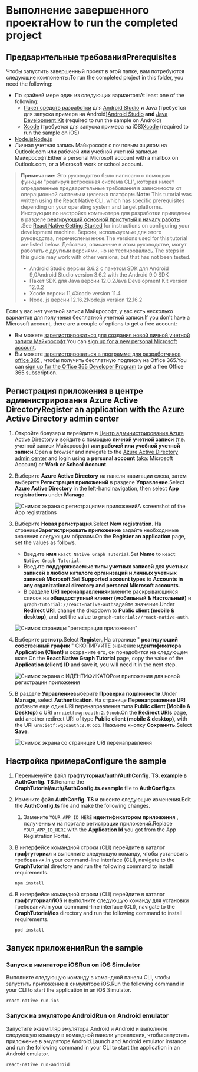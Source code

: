 # <a name="how-to-run-the-completed-project"></a><span data-ttu-id="76801-101">Выполнение завершенного проекта</span><span class="sxs-lookup"><span data-stu-id="76801-101">How to run the completed project</span></span>

## <a name="prerequisites"></a><span data-ttu-id="76801-102">Предварительные требования</span><span class="sxs-lookup"><span data-stu-id="76801-102">Prerequisites</span></span>

<span data-ttu-id="76801-103">Чтобы запустить завершенный проект в этой папке, вам потребуются следующие компоненты:</span><span class="sxs-lookup"><span data-stu-id="76801-103">To run the completed project in this folder, you need the following:</span></span>

- <span data-ttu-id="76801-104">По крайней мере один из следующих вариантов:</span><span class="sxs-lookup"><span data-stu-id="76801-104">At least one of the following:</span></span>
  - <span data-ttu-id="76801-105">[Пакет средств разработки](https://jdk.java.net) для [Android Studio](https://developer.android.com/studio/) **и** Java (требуется для запуска примера на Android)</span><span class="sxs-lookup"><span data-stu-id="76801-105">[Android Studio](https://developer.android.com/studio/) **and** [Java Development Kit](https://jdk.java.net) (required to run the sample on Android)</span></span>
  - <span data-ttu-id="76801-106">[Xcode](https://developer.apple.com/xcode/) (требуется для запуска примера на iOS)</span><span class="sxs-lookup"><span data-stu-id="76801-106">[Xcode](https://developer.apple.com/xcode/) (required to run the sample on iOS)</span></span>
- [<span data-ttu-id="76801-107">Node.js</span><span class="sxs-lookup"><span data-stu-id="76801-107">Node.js</span></span>](https://nodejs.org)
- <span data-ttu-id="76801-108">Личная учетная запись Майкрософт с почтовым ящиком на Outlook.com или рабочей или учебной учетной записью Майкрософт.</span><span class="sxs-lookup"><span data-stu-id="76801-108">Either a personal Microsoft account with a mailbox on Outlook.com, or a Microsoft work or school account.</span></span>

> <span data-ttu-id="76801-109">**Примечание:** Это руководство было написано с помощью функции "реагируя встроенная система CLI", которая имеет определенные предварительные требования в зависимости от операционной системы и целевых платформ.</span><span class="sxs-lookup"><span data-stu-id="76801-109">**Note:** This tutorial was written using the React Native CLI, which has specific prerequisites depending on your operating system and target platforms.</span></span> <span data-ttu-id="76801-110">Инструкции по настройке компьютера для разработки приведены в разделе [реагирующий основной приступый к началу работы](https://facebook.github.io/react-native/docs/getting-started) .</span><span class="sxs-lookup"><span data-stu-id="76801-110">See [React Native Getting Started](https://facebook.github.io/react-native/docs/getting-started) for instructions on configuring your development machine.</span></span> <span data-ttu-id="76801-111">Версии, используемые для этого руководства, перечислены ниже.</span><span class="sxs-lookup"><span data-stu-id="76801-111">The versions used for this tutorial are listed below.</span></span> <span data-ttu-id="76801-112">Действия, описанные в этом руководстве, могут работать с другими версиями, но не тестировались.</span><span class="sxs-lookup"><span data-stu-id="76801-112">The steps in this guide may work with other versions, but that has not been tested.</span></span>
>
> - <span data-ttu-id="76801-113">Android Studio версии 3.6.2 с пакетом SDK для Android 9,0</span><span class="sxs-lookup"><span data-stu-id="76801-113">Android Studio version 3.6.2 with the Android 9.0 SDK</span></span>
> - <span data-ttu-id="76801-114">Пакет SDK для Java версии 12.0.2</span><span class="sxs-lookup"><span data-stu-id="76801-114">Java Development Kit version 12.0.2</span></span>
> - <span data-ttu-id="76801-115">Xcode версии 11,4</span><span class="sxs-lookup"><span data-stu-id="76801-115">Xcode version 11.4</span></span>
> - <span data-ttu-id="76801-116">Node. js версии 12.16.2</span><span class="sxs-lookup"><span data-stu-id="76801-116">Node.js version 12.16.2</span></span>

<span data-ttu-id="76801-117">Если у вас нет учетной записи Майкрософт, у вас есть несколько вариантов для получения бесплатной учетной записи:</span><span class="sxs-lookup"><span data-stu-id="76801-117">If you don't have a Microsoft account, there are a couple of options to get a free account:</span></span>

- <span data-ttu-id="76801-118">Вы можете [зарегистрироваться для создания новой личной учетной записи Майкрософт](https://signup.live.com/signup?wa=wsignin1.0&rpsnv=12&ct=1454618383&rver=6.4.6456.0&wp=MBI_SSL_SHARED&wreply=https://mail.live.com/default.aspx&id=64855&cbcxt=mai&bk=1454618383&uiflavor=web&uaid=b213a65b4fdc484382b6622b3ecaa547&mkt=E-US&lc=1033&lic=1).</span><span class="sxs-lookup"><span data-stu-id="76801-118">You can [sign up for a new personal Microsoft account](https://signup.live.com/signup?wa=wsignin1.0&rpsnv=12&ct=1454618383&rver=6.4.6456.0&wp=MBI_SSL_SHARED&wreply=https://mail.live.com/default.aspx&id=64855&cbcxt=mai&bk=1454618383&uiflavor=web&uaid=b213a65b4fdc484382b6622b3ecaa547&mkt=E-US&lc=1033&lic=1).</span></span>
- <span data-ttu-id="76801-119">Вы можете [зарегистрироваться в программе для разработчиков office 365](https://developer.microsoft.com/office/dev-program) , чтобы получить бесплатную подписку на Office 365.</span><span class="sxs-lookup"><span data-stu-id="76801-119">You can [sign up for the Office 365 Developer Program](https://developer.microsoft.com/office/dev-program) to get a free Office 365 subscription.</span></span>

## <a name="register-an-application-with-the-azure-active-directory-admin-center"></a><span data-ttu-id="76801-120">Регистрация приложения в центре администрирования Azure Active Directory</span><span class="sxs-lookup"><span data-stu-id="76801-120">Register an application with the Azure Active Directory admin center</span></span>

1. <span data-ttu-id="76801-121">Откройте браузер и перейдите в [Центр администрирования Azure Active Directory](https://aad.portal.azure.com) и войдите с помощью **личной учетной записи** (т.е. учетной записи Майкрософт) или **рабочей или учебной учетной записи**.</span><span class="sxs-lookup"><span data-stu-id="76801-121">Open a browser and navigate to the [Azure Active Directory admin center](https://aad.portal.azure.com) and login using a **personal account** (aka: Microsoft Account) or **Work or School Account**.</span></span>

1. <span data-ttu-id="76801-122">Выберите **Azure Active Directory** на панели навигации слева, затем выберите **Регистрация приложений** в разделе **Управление**.</span><span class="sxs-lookup"><span data-stu-id="76801-122">Select **Azure Active Directory** in the left-hand navigation, then select **App registrations** under **Manage**.</span></span>

    ![<span data-ttu-id="76801-123">Снимок экрана с регистрациями приложений</span><span class="sxs-lookup"><span data-stu-id="76801-123">A screenshot of the App registrations</span></span> ](/tutorial/images/aad-portal-app-registrations.png)

1. <span data-ttu-id="76801-124">Выберите **Новая регистрация**.</span><span class="sxs-lookup"><span data-stu-id="76801-124">Select **New registration**.</span></span> <span data-ttu-id="76801-125">На странице**Зарегистрировать приложение** задайте необходимые значения следующим образом.</span><span class="sxs-lookup"><span data-stu-id="76801-125">On the **Register an application** page, set the values as follows.</span></span>

    - <span data-ttu-id="76801-126">Введите **имя** `React Native Graph Tutorial`.</span><span class="sxs-lookup"><span data-stu-id="76801-126">Set **Name** to `React Native Graph Tutorial`.</span></span>
    - <span data-ttu-id="76801-127">Введите **поддерживаемые типы учетных записей** для **учетных записей в любом каталоге организаций и личных учетных записей Microsoft**.</span><span class="sxs-lookup"><span data-stu-id="76801-127">Set **Supported account types** to **Accounts in any organizational directory and personal Microsoft accounts**.</span></span>
    - <span data-ttu-id="76801-128">В разделе **URI перенаправления**измените раскрывающийся список на **общедоступный клиент (мобильный & Настольный)** и `graph-tutorial://react-native-auth`задайте значение.</span><span class="sxs-lookup"><span data-stu-id="76801-128">Under **Redirect URI**, change the dropdown to **Public client (mobile & desktop)**, and set the value to `graph-tutorial://react-native-auth`.</span></span>

    ![Снимок страницы "регистрация приложения"](/tutorial/images/aad-register-an-app.png)

1. <span data-ttu-id="76801-130">Выберите **регистр**.</span><span class="sxs-lookup"><span data-stu-id="76801-130">Select **Register**.</span></span> <span data-ttu-id="76801-131">На странице " **реагирующий собственный график** " СКОПИРУЙТЕ значение **идентификатора Application (Client)** и сохраните его, он понадобится на следующем шаге.</span><span class="sxs-lookup"><span data-stu-id="76801-131">On the **React Native Graph Tutorial** page, copy the value of the **Application (client) ID** and save it, you will need it in the next step.</span></span>

    ![Снимок экрана с ИДЕНТИФИКАТОРом приложения для новой регистрации приложения](/tutorial/images/aad-application-id.png)

1. <span data-ttu-id="76801-133">В разделе **Управление**выберите **Проверка подлинности**.</span><span class="sxs-lookup"><span data-stu-id="76801-133">Under **Manage**, select **Authentication**.</span></span> <span data-ttu-id="76801-134">На странице **Перенаправление URI** добавьте еще один URI перенаправления типа **Public client (Mobile & Desktop)** с URI `urn:ietf:wg:oauth:2.0:oob`.</span><span class="sxs-lookup"><span data-stu-id="76801-134">On the **Redirect URIs** page, add another redirect URI of type **Public client (mobile & desktop)**, with the URI `urn:ietf:wg:oauth:2.0:oob`.</span></span> <span data-ttu-id="76801-135">Нажмите кнопку **Сохранить**.</span><span class="sxs-lookup"><span data-stu-id="76801-135">Select **Save**.</span></span>

    ![Снимок экрана со страницей URI перенаправления](/tutorial/images/aad-redirect-uris.png)

## <a name="configure-the-sample"></a><span data-ttu-id="76801-137">Настройка примера</span><span class="sxs-lookup"><span data-stu-id="76801-137">Configure the sample</span></span>

1. <span data-ttu-id="76801-138">Переименуйте файл **графтуториал/auth/AuthConfig. TS. example** в **AuthConfig. TS**.</span><span class="sxs-lookup"><span data-stu-id="76801-138">Rename the **GraphTutorial/auth/AuthConfig.ts.example** file to **AuthConfig.ts**.</span></span>
1. <span data-ttu-id="76801-139">Измените файл **AuthConfig. TS** и внесите следующие изменения.</span><span class="sxs-lookup"><span data-stu-id="76801-139">Edit the **AuthConfig.ts** file and make the following changes.</span></span>
    1. <span data-ttu-id="76801-140">Замените `YOUR_APP_ID_HERE` **идентификатором приложения** , полученным на портале регистрации приложений.</span><span class="sxs-lookup"><span data-stu-id="76801-140">Replace `YOUR_APP_ID_HERE` with the **Application Id** you got from the App Registration Portal.</span></span>

1. <span data-ttu-id="76801-141">В интерфейсе командной строки (CLI) перейдите в каталог **графтуториал** и выполните следующую команду, чтобы установить требования.</span><span class="sxs-lookup"><span data-stu-id="76801-141">In your command-line interface (CLI), navigate to the **GraphTutorial** directory and run the following command to install requirements.</span></span>

    ```Shell
    npm install
    ```

1. <span data-ttu-id="76801-142">В интерфейсе командной строки (CLI) перейдите в каталог **графтуториал/iOS** и выполните следующую команду для установки требований.</span><span class="sxs-lookup"><span data-stu-id="76801-142">In your command-line interface (CLI), navigate to the **GraphTutorial/ios** directory and run the following command to install requirements.</span></span>

    ```Shell
    pod install
    ```

## <a name="run-the-sample"></a><span data-ttu-id="76801-143">Запуск приложения</span><span class="sxs-lookup"><span data-stu-id="76801-143">Run the sample</span></span>

### <a name="run-on-ios-simulator"></a><span data-ttu-id="76801-144">Запуск в имитаторе iOS</span><span class="sxs-lookup"><span data-stu-id="76801-144">Run on iOS Simulator</span></span>

<span data-ttu-id="76801-145">Выполните следующую команду в командной панели CLI, чтобы запустить приложение в симуляторе iOS.</span><span class="sxs-lookup"><span data-stu-id="76801-145">Run the following command in your CLI to start the application in an iOS Simulator.</span></span>

```Shell
react-native run-ios
```

### <a name="run-on-android-emulator"></a><span data-ttu-id="76801-146">Запуск на эмуляторе Android</span><span class="sxs-lookup"><span data-stu-id="76801-146">Run on Android emulator</span></span>

<span data-ttu-id="76801-147">Запустите экземпляр эмулятора Android и Android и выполните следующую команду в командной панели управления, чтобы запустить приложение в эмуляторе Android.</span><span class="sxs-lookup"><span data-stu-id="76801-147">Launch and Android emulator instance and run the following command in your CLI to start the application in an Android emulator.</span></span>

```Shell
react-native run-android
```
